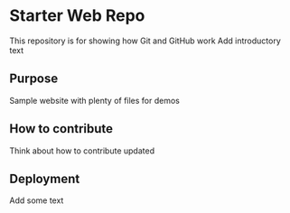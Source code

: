 # Starter Web Repo

This repository is for showing how Git and GitHub work
Add introductory text

## Purpose

Sample website with plenty of files for demos

## How to contribute

Think about how to contribute
updated

## Deployment
Add some text